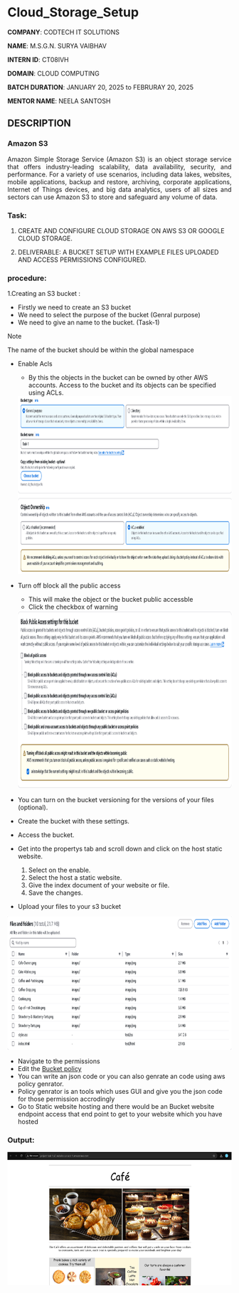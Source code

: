 # Cloud_Storage_Setup

**COMPANY**: CODTECH IT SOLUTIONS 

**NAME**: M.S.G.N. SURYA VAIBHAV

**INTERN ID**: CT08IVH

**DOMAIN**: CLOUD COMPUTING

**BATCH DURATION**: JANUARY 20, 2025 to FEBRURAY 20, 2025

**MENTOR NAME**: NEELA SANTOSH

## DESCRIPTION
### Amazon S3
<p align="justify">
Amazon Simple Storage Service (Amazon S3) is an object storage service that offers industry-leading scalability, data availability, security, and performance. For a variety of use scenarios, including data lakes, websites, mobile applications, backup and restore, archiving, corporate applications, Internet of Things devices, and big data analytics, users of all sizes and sectors can use Amazon S3 to store and safeguard any volume of data.
</p>

### Task:
1. CREATE AND CONFIGURE CLOUD
STORAGE ON AWS S3 OR GOOGLE
CLOUD STORAGE.

2. DELIVERABLE: A BUCKET SETUP WITH
EXAMPLE FILES UPLOADED AND
ACCESS PERMISSIONS CONFIGURED.

### procedure:
1.Creating an S3 bucket :
  - Firstly we need to create an S3 bucket
  - We need to select the purpose of the bucket (Genral purpose)
  - We need to give an name to the bucket. (Task-1)
  >[!NOTE]
  >The name of the bucket should be within the global namespace
  - Enable Acls
      - By this the objects in the bucket can be owned by other AWS accounts. Access to the bucket and its objects can be specified using ACLs.
    <img src="bucketname.png" height="400" wdith="600" >
  - Turn off block all the public access
      - This will make the object or the bucket public accessble
      - Click the checkbox of warning            
   
    <img src="block_access.png" height="400" wdith="600" >

  - You can turn on the bucket versioning for the versions of your files (optional). 
  - Create the bucket with these settings.
  - Access the bucket.
  - Get into the propertys tab and scroll down and click on the host static website.    
    1. Select on the enable.
    2. Select the host a static website.
    3. Give the index document of your website or file.
    4. Save the changes.
  - Upload your files to your s3 bucket    
  
<img src="Files_upload.png" height="300" wdith="600" >

  - Navigate to the permissions
  - Edit the [Bucket policy](permission.JSON)
  - You can write an json code or you can also genrate an code using aws policy genrator.
  - Policy genrator is an tools which uses GUI and give you the json code for those permission accrodingly
  - Go to Static website hosting and there would be an Bucket website endpoint access that end point to get to your website which you have hosted
### Output:
<img src="Final.png" height="300" wdith="600" >
